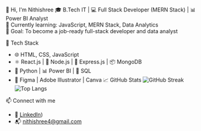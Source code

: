 👋 Hi, I'm Nithishree
🎓 B.Tech IT | 💻 Full Stack Developer (MERN Stack) | 📊 Power BI Analyst  
🌱 Currently learning: JavaScript, MERN Stack, Data Analytics  
🎯 Goal: To become a job-ready full-stack developer and data analyst

🚀 Tech Stack
- 🌐 HTML, CSS, JavaScript
- ⚛️ React.js | 🧠 Node.js | 🧩 Express.js | 📦 MongoDB
- 🐍 Python | 📊 Power BI | 🧮 SQL
- 🎨 Figma | Adobe Illustrator | Canva
 📈 GitHub Stats
![GitHub Streak](https://github-readme-streak-stats.herokuapp.com?user=nithishreemd)
![Top Langs](https://github-readme-stats.vercel.app/api/top-langs/?username=nithishreemd&layout=compact)

📫 Connect with me
- 💼 [LinkedIn](https://www.linkedin.com/in/nithishreemaheshwaran))
- 📬 nithishree4@gmail.com

